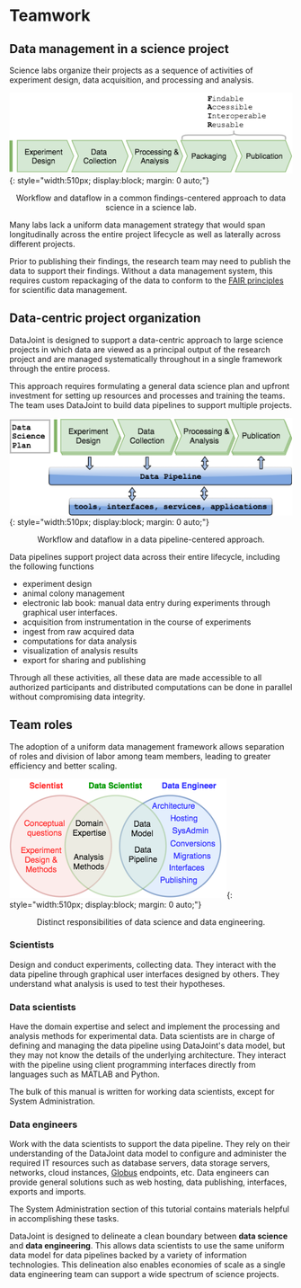 # Teamwork

## Data management in a science project

Science labs organize their projects as a sequence of activities of experiment design,
data acquisition, and processing and analysis.

![data science in a science lab](../images/data-science-before.png){: style="width:510px; display:block; margin: 0 auto;"}

<figcaption style="text-align: center;">Workflow and dataflow in a common findings-centered approach to data science in a science lab.</figcaption>

Many labs lack a uniform data management strategy that would span longitudinally across
the entire project lifecycle as well as laterally across different projects.

Prior to publishing their findings, the research team may need to publish the data to
support their findings.
Without a data management system, this requires custom repackaging of the data to
conform to the [FAIR principles](https://www.nature.com/articles/sdata201618) for
scientific data management.

## Data-centric project organization

DataJoint is designed to support a data-centric approach to large science projects in
which data are viewed as a principal output of the research project and are managed
systematically throughout in a single framework through the entire process.

This approach requires formulating a general data science plan and upfront investment
for setting up resources and processes and training the teams.
The team uses DataJoint to build data pipelines to support multiple projects.

![data science in a science lab](../images/data-science-after.png){: style="width:510px; display:block; margin: 0 auto;"}

<figcaption style="text-align: center;">Workflow and dataflow in a data pipeline-centered approach.</figcaption>

Data pipelines support project data across their entire lifecycle, including the
following functions

- experiment design
- animal colony management
- electronic lab book: manual data entry during experiments through graphical user interfaces.
- acquisition from instrumentation in the course of experiments
- ingest from raw acquired data
- computations for data analysis
- visualization of analysis results
- export for sharing and publishing

Through all these activities, all these data are made accessible to all authorized
participants and distributed computations can be done in parallel without compromising
data integrity.

## Team roles

The adoption of a uniform data management framework allows separation of roles and
division of labor among team members, leading to greater efficiency and better scaling.

![data science in a science lab](../images/data-engineering.png){: style="width:510px; display:block; margin: 0 auto;"}

<figcaption style="text-align: center;">Distinct responsibilities of data science and data engineering.</figcaption>

### Scientists

Design and conduct experiments, collecting data.
They interact with the data pipeline through graphical user interfaces designed by 
others.
They understand what analysis is used to test their hypotheses.

### Data scientists

Have the domain expertise and select and implement the processing and analysis 
methods for experimental data.
Data scientists are in charge of defining and managing the data pipeline using 
DataJoint's data model, but they may not know the details of the underlying 
architecture.
They interact with the pipeline using client programming interfaces directly from 
languages such as MATLAB and Python.

The bulk of this manual is written for working data scientists, except for System 
Administration.

### Data engineers

Work with the data scientists to support the data pipeline.
They rely on their understanding of the DataJoint data model to configure and 
administer the required IT resources such as database servers, data storage 
servers, networks, cloud instances, [Globus](https://globus.org) endpoints, etc.
Data engineers can provide general solutions such as web hosting, data publishing, 
interfaces, exports and imports.

The System Administration section of this tutorial contains materials helpful in 
accomplishing these tasks.

DataJoint is designed to delineate a clean boundary between **data science** and **data
engineering**.
This allows data scientists to use the same uniform data model for data pipelines
backed by a variety of information technologies.
This delineation also enables economies of scale as a single data engineering team can
support a wide spectrum of science projects.
